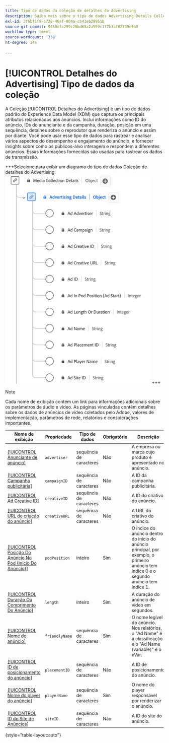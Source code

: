 ```yaml
---
title: Tipo de dados da coleção de detalhes do Advertising
description: Saiba mais sobre o tipo de dados Advertising Details Collection Experience Data Model (XDM).
exl-id: 3f6bf1f9-c728-46af-804a-cb41eb29951b
source-git-commit: 9350cfc299c20bd63a2a559c177b3af02739e5b9
workflow-type: tm+mt
source-wordcount: '338'
ht-degree: 14%

---
```


# [!UICONTROL Detalhes do Advertising] Tipo de dados da coleção

A Coleção [!UICONTROL Detalhes do Advertising] é um tipo de dados padrão do Experience Data Model (XDM) que captura os principais atributos relacionados aos anúncios. Inclui informações como ID do anúncio, IDs do anunciante e da campanha, duração, posição em uma sequência, detalhes sobre o reprodutor que renderiza o anúncio e assim por diante. Você pode usar esse tipo de dados para rastrear e analisar vários aspectos do desempenho e engajamento do anúncio, e fornecer insights sobre como os públicos-alvo interagem e respondem a diferentes anúncios. Essas informações fornecidas são usadas para rastrear os dados de transmissão.

+++Selecione para exibir um diagrama do tipo de dados Coleção de detalhes do Advertising.
![Um diagrama do tipo de dados da Coleção de Detalhes do Advertising.](../images/data-types/advertising-details-collection.png)
+++

>[!NOTE]
>
>Cada nome de exibição contém um link para informações adicionais sobre os parâmetros de áudio e vídeo. As páginas vinculadas contêm detalhes sobre os dados de anúncios de vídeo coletados pelo Adobe, valores de implementação, parâmetros de rede, relatórios e considerações importantes.

| Nome de exibição | Propriedade | Tipo de dados | Obrigatório | Descrição |
|-----------------------------------------------------------------------------------------------------------------------------------------------------------------|-----------------|-----------|----------|-----------------------------------------------------------------------------------------------------------------------|
| [[!UICONTROL Anunciante de anúncio]](https://experienceleague.adobe.com/docs/media-analytics/using/implementation/variables/ad-parameters.html#advertiser) | `advertiser` | sequência de caracteres | Não | A empresa ou marca cujo produto é apresentado no anúncio. |
| [[!UICONTROL Campanha publicitária]](https://experienceleague.adobe.com/docs/media-analytics/using/implementation/variables/ad-parameters.html#campaign-id) | `campaignID` | sequência de caracteres | Não | A ID da campanha publicitária. |
| [[!UICONTROL Ad Creative ID]](https://experienceleague.adobe.com/docs/media-analytics/using/implementation/variables/ad-parameters.html#creative-id) | `creativeID` | sequência de caracteres | Não | A ID do criativo do anúncio. |
| [[!UICONTROL URL de criação do anúncio]](https://experienceleague.adobe.com/docs/media-analytics/using/implementation/variables/ad-parameters.html#creative-url) | `creativeURL` | sequência de caracteres | Não | A URL do criativo do anúncio. |
| [[!UICONTROL Posição Do Anúncio No Pod (Início Do Anúncio)]](https://experienceleague.adobe.com/docs/media-analytics/using/implementation/variables/ad-parameters.html#ad-start) | `podPosition` | inteiro | Sim | O índice do anúncio dentro do início do anúncio principal, por exemplo, o primeiro anúncio tem índice 0 e o segundo anúncio tem índice 1. |
| [[!UICONTROL Duração Ou Comprimento Do Anúncio]](https://experienceleague.adobe.com/docs/media-analytics/using/implementation/variables/ad-parameters.html#ad-length) | `length` | inteiro | Sim | A duração do anúncio de vídeo em segundos. |
| [[!UICONTROL Nome do anúncio]](https://experienceleague.adobe.com/docs/media-analytics/using/implementation/variables/ad-parameters.html#ad-name) | `friendlyName` | sequência de caracteres | Sim | O nome legível do anúncio. Nos relatórios, o &quot;Ad Name&quot; é a classificação e o &quot;Ad Name (variable)&quot; é o eVar. |
| [[!UICONTROL ID de posicionamento do anúncio]](https://experienceleague.adobe.com/docs/media-analytics/using/implementation/variables/ad-parameters.html#placement-id) | `placementID` | sequência de caracteres | Não | A ID de posicionamento do anúncio. |
| [[!UICONTROL Nome do player do anúncio]](https://experienceleague.adobe.com/docs/media-analytics/using/implementation/variables/ad-parameters.html#ad-player-name) | `playerName` | sequência de caracteres | Sim | O nome do player responsável por renderizar o anúncio. |
| [[!UICONTROL ID do Site de Anúncios]](https://experienceleague.adobe.com/docs/media-analytics/using/implementation/variables/ad-parameters.html#site-id) | `siteID` | sequência de caracteres | Não | A ID do site do anúncio. |

{style="table-layout:auto"}
